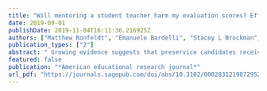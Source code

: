 ```yaml
---
title: "Will mentoring a student teacher harm my evaluation scores? Effects of serving as a cooperating teacher on evaluation metrics"
date: 2019-09-01
publishDate: 2019-11-04T16:11:36.216925Z
authors: ["Matthew Ronfeldt", "Emanuele Bardelli", "Stacey L Brockman", "Hannah Mullman"]
publication_types: ["2"]
abstract: " Growing evidence suggests that preservice candidates receive better coaching and are more instructionally effective when they are mentored by more instructionally effective cooperating teachers (CTs). Yet teacher education program leaders indicate it can be difficult to recruit instructionally effective teachers to serve as CTs, in part because teachers worry that serving may negatively impact district evaluation scores. Using a unique data set on over 4,500 CTs, we compare evaluation scores during years these teachers served as CTs with years they did not. In years they served as CTs, teachers had significantly better observation ratings and somewhat better achievement gains, though not always at significant levels. These results suggest that concerns over lowered evaluations should not prevent teachers from serving as CTs."
featured: false
publication: "*American educational research journal*"
url_pdf: "https://journals.sagepub.com/doi/abs/10.3102/0002831219872952"
---
```


